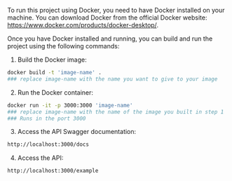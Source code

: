 To run this project using Docker, you need to have Docker installed on your machine. You can download Docker from the official Docker website: https://www.docker.com/products/docker-desktop/.

Once you have Docker installed and running, you can build and run the project using the following commands:

1. Build the Docker image:

```bash
docker build -t 'image-name' .
### replace image-name with the name you want to give to your image
```

2. Run the Docker container:

```bash
docker run -it -p 3000:3000 'image-name'
### replace image-name with the name of the image you built in step 1
### Runs in the port 3000
```

3. Access the API Swagger documentation:

```bash
http://localhost:3000/docs
```

4. Access the API:

```bash
http://localhost:3000/example
```